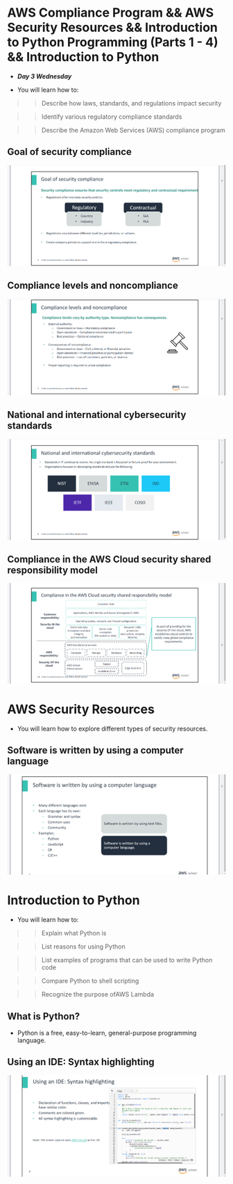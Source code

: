 # AWS Compliance Program && AWS Security Resources && Introduction to Python Programming (Parts 1 - 4) && Introduction to Python
- ***Day 3 Wednesday***

- You will learn how to:

>> Describe how laws, standards, and regulations impact security

>> Identify various regulatory compliance standards

>> Describe the Amazon Web Services (AWS) compliance program

## Goal of security compliance
![alt text](<Images/image copy 11.png>)

## Compliance levels and noncompliance
![alt text](<Images/image copy 12.png>)

## National and international cybersecurity standards
![alt text](<Images/image copy 13.png>)

## Compliance in the AWS Cloud security shared responsibility model
![alt text](<Images/image copy 14.png>)



# AWS Security Resources
- You will learn how to explore different types of security resources.

## Software is written by using a computer language
![alt text](<Images/image copy 15.png>)


# Introduction to Python
- You will learn how to:

>> Explain what Python is

>> List reasons for using Python

>> List examples of programs that can be used to write Python code

>> Compare Python to shell scripting

>> Recognize the purpose ofAWS Lambda

## What is Python?
- Python is a free, easy-to-learn, general-purpose programming language.

## Using an IDE: Syntax highlighting
![alt text](<Images/image copy 16.png>)

## 